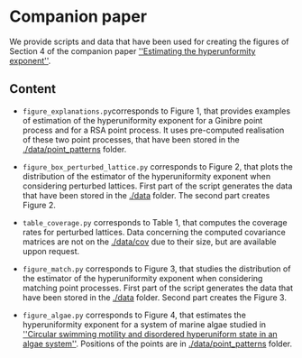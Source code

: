 
# Companion paper

We provide scripts and data that have been used for creating the figures of Section 4 of the companion paper [''Estimating the hyperunformity exponent''](https://arxiv.org).

## Content

- ``figure_explanations.py``corresponds to Figure 1, that provides examples of estimation of the hyperuniformity exponent for a Ginibre point process and for a RSA point process. It uses pre-computed realisation of these two point processes, that have been stored in the [./data/point_patterns](./data/point_patterns) folder.

-   ``figure_box_perturbed_lattice.py`` corresponds to Figure 2, that plots the distribution of the estimator of the hyperuniformity exponent when considering perturbed lattices. First part of the script generates the data that have been stored in the [./data](./data) folder. The second part creates Figure 2.

-   ``table_coverage.py`` corresponds to Table 1, that computes the coverage rates for perturbed lattices. Data concerning the computed covariance matrices are not on the [./data/cov](./data/cov) due to their size, but  are available uppon request. 

  - ``figure_match.py`` corresponds to Figure 3, that studies the distribution of the estimator of the hyperuniformity exponent when considering matching point processes. First part of the script generates the data that have been stored in the [./data](./data) folder. Second part creates the Figure 3. 

- ``figure_algae.py`` corresponds to Figure 4, that estimates the hyperuniformity exponent for a system of marine algae studied in [''Circular swimming motility and disordered hyperuniform state in an algae system''](https://www.pnas.org/doi/full/10.1073/pnas.2100493118). Positions of the points are in [./data/point_patterns](./data/point_patterns) folder.

